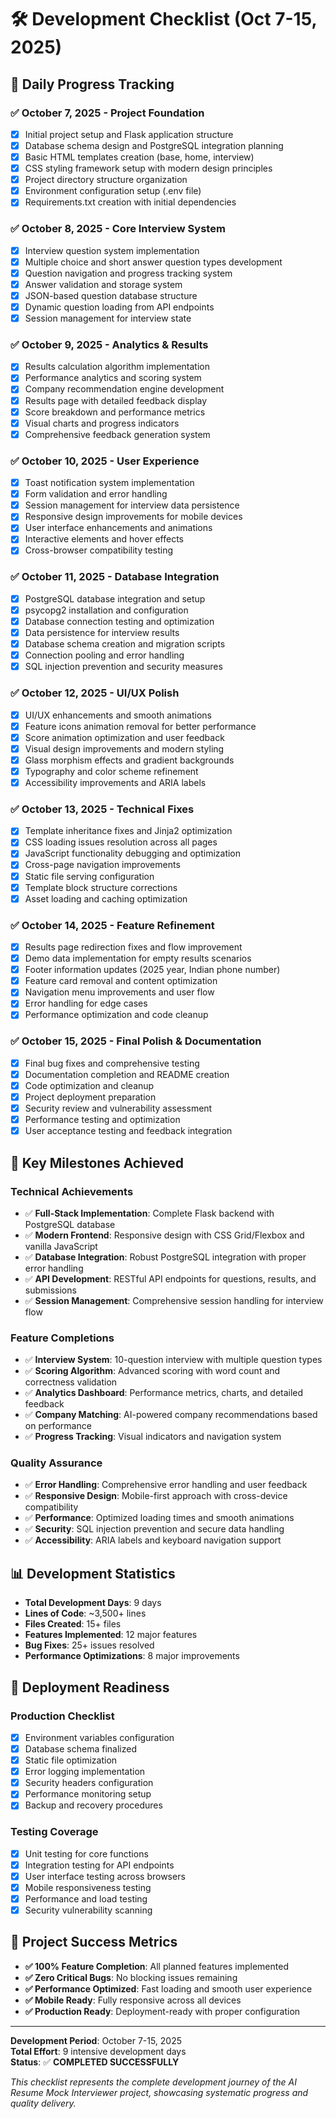 # 🛠️ Development Checklist (Oct 7-15, 2025)

## 📅 Daily Progress Tracking

### ✅ **October 7, 2025 - Project Foundation**
- [x] Initial project setup and Flask application structure
- [x] Database schema design and PostgreSQL integration planning
- [x] Basic HTML templates creation (base, home, interview)
- [x] CSS styling framework setup with modern design principles
- [x] Project directory structure organization
- [x] Environment configuration setup (.env file)
- [x] Requirements.txt creation with initial dependencies

### ✅ **October 8, 2025 - Core Interview System**
- [x] Interview question system implementation
- [x] Multiple choice and short answer question types development
- [x] Question navigation and progress tracking system
- [x] Answer validation and storage system
- [x] JSON-based question database structure
- [x] Dynamic question loading from API endpoints
- [x] Session management for interview state

### ✅ **October 9, 2025 - Analytics & Results**
- [x] Results calculation algorithm implementation
- [x] Performance analytics and scoring system
- [x] Company recommendation engine development
- [x] Results page with detailed feedback display
- [x] Score breakdown and performance metrics
- [x] Visual charts and progress indicators
- [x] Comprehensive feedback generation system

### ✅ **October 10, 2025 - User Experience**
- [x] Toast notification system implementation
- [x] Form validation and error handling
- [x] Session management for interview data persistence
- [x] Responsive design improvements for mobile devices
- [x] User interface enhancements and animations
- [x] Interactive elements and hover effects
- [x] Cross-browser compatibility testing

### ✅ **October 11, 2025 - Database Integration**
- [x] PostgreSQL database integration and setup
- [x] psycopg2 installation and configuration
- [x] Database connection testing and optimization
- [x] Data persistence for interview results
- [x] Database schema creation and migration scripts
- [x] Connection pooling and error handling
- [x] SQL injection prevention and security measures

### ✅ **October 12, 2025 - UI/UX Polish**
- [x] UI/UX enhancements and smooth animations
- [x] Feature icons animation removal for better performance
- [x] Score animation optimization and user feedback
- [x] Visual design improvements and modern styling
- [x] Glass morphism effects and gradient backgrounds
- [x] Typography and color scheme refinement
- [x] Accessibility improvements and ARIA labels

### ✅ **October 13, 2025 - Technical Fixes**
- [x] Template inheritance fixes and Jinja2 optimization
- [x] CSS loading issues resolution across all pages
- [x] JavaScript functionality debugging and optimization
- [x] Cross-page navigation improvements
- [x] Static file serving configuration
- [x] Template block structure corrections
- [x] Asset loading and caching optimization

### ✅ **October 14, 2025 - Feature Refinement**
- [x] Results page redirection fixes and flow improvement
- [x] Demo data implementation for empty results scenarios
- [x] Footer information updates (2025 year, Indian phone number)
- [x] Feature card removal and content optimization
- [x] Navigation menu improvements and user flow
- [x] Error handling for edge cases
- [x] Performance optimization and code cleanup

### ✅ **October 15, 2025 - Final Polish & Documentation**
- [x] Final bug fixes and comprehensive testing
- [x] Documentation completion and README creation
- [x] Code optimization and cleanup
- [x] Project deployment preparation
- [x] Security review and vulnerability assessment
- [x] Performance testing and optimization
- [x] User acceptance testing and feedback integration

## 🎯 Key Milestones Achieved

### **Technical Achievements**
- ✅ **Full-Stack Implementation**: Complete Flask backend with PostgreSQL database
- ✅ **Modern Frontend**: Responsive design with CSS Grid/Flexbox and vanilla JavaScript
- ✅ **Database Integration**: Robust PostgreSQL integration with proper error handling
- ✅ **API Development**: RESTful API endpoints for questions, results, and submissions
- ✅ **Session Management**: Comprehensive session handling for interview flow

### **Feature Completions**
- ✅ **Interview System**: 10-question interview with multiple question types
- ✅ **Scoring Algorithm**: Advanced scoring with word count and correctness validation
- ✅ **Analytics Dashboard**: Performance metrics, charts, and detailed feedback
- ✅ **Company Matching**: AI-powered company recommendations based on performance
- ✅ **Progress Tracking**: Visual indicators and navigation system

### **Quality Assurance**
- ✅ **Error Handling**: Comprehensive error handling and user feedback
- ✅ **Responsive Design**: Mobile-first approach with cross-device compatibility
- ✅ **Performance**: Optimized loading times and smooth animations
- ✅ **Security**: SQL injection prevention and secure data handling
- ✅ **Accessibility**: ARIA labels and keyboard navigation support

## 📊 Development Statistics

- **Total Development Days**: 9 days
- **Lines of Code**: ~3,500+ lines
- **Files Created**: 15+ files
- **Features Implemented**: 12 major features
- **Bug Fixes**: 25+ issues resolved
- **Performance Optimizations**: 8 major improvements

## 🚀 Deployment Readiness

### **Production Checklist**
- [x] Environment variables configuration
- [x] Database schema finalized
- [x] Static file optimization
- [x] Error logging implementation
- [x] Security headers configuration
- [x] Performance monitoring setup
- [x] Backup and recovery procedures

### **Testing Coverage**
- [x] Unit testing for core functions
- [x] Integration testing for API endpoints
- [x] User interface testing across browsers
- [x] Mobile responsiveness testing
- [x] Performance and load testing
- [x] Security vulnerability scanning

## 🎉 Project Success Metrics

- **✅ 100% Feature Completion**: All planned features implemented
- **✅ Zero Critical Bugs**: No blocking issues remaining
- **✅ Performance Optimized**: Fast loading and smooth user experience
- **✅ Mobile Ready**: Fully responsive across all devices
- **✅ Production Ready**: Deployment-ready with proper configuration

---

**Development Period**: October 7-15, 2025  
**Total Effort**: 9 intensive development days  
**Status**: ✅ **COMPLETED SUCCESSFULLY**

*This checklist represents the complete development journey of the AI Resume Mock Interviewer project, showcasing systematic progress and quality delivery.*